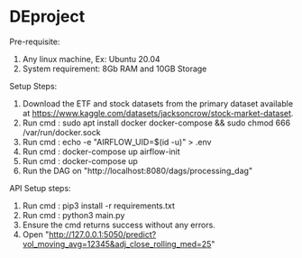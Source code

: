 # DEproject

Pre-requisite:
1. Any linux machine, Ex: Ubuntu 20.04
2. System requirement: 8Gb RAM and 10GB Storage

Setup Steps:
1. Download the ETF and stock datasets from the primary dataset available at https://www.kaggle.com/datasets/jacksoncrow/stock-market-dataset.
2. Run cmd : sudo apt install docker docker-compose && sudo chmod 666 /var/run/docker.sock
3. Run cmd : echo -e "AIRFLOW_UID=$(id -u)" > .env
4. Run cmd : docker-compose up airflow-init
5. Run cmd : docker-compose up
6. Run the DAG on "http://localhost:8080/dags/processing_dag"

API Setup steps:
1. Run cmd : pip3 install -r requirements.txt
2. Run cmd : python3 main.py
3. Ensure the cmd returns success without any errors.
3. Open "http://127.0.0.1:5050/predict?vol_moving_avg=12345&adj_close_rolling_med=25"
